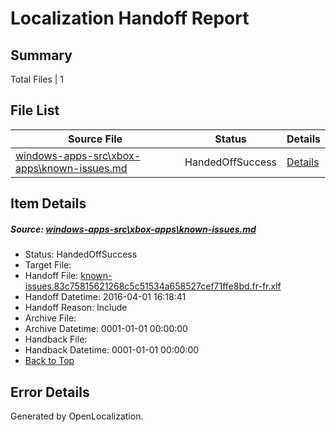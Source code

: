 # <a name='report-top'></a> Localization Handoff Report

## Summary
 Total Files | 1

## File List
 Source File | Status | Details 
 ----------- | ------ | ------- 
 [windows-apps-src\xbox-apps\known-issues.md](https://github.com/Microsoft/windows-apps/blob/1dbef34613db39a8508bf22bbcb7b3f50e0d84f6/windows-apps-src/xbox-apps/known-issues.md) | HandedOffSuccess | [Details](#236ad62b6b114b04f8a23c1d75513f55f4509d053699)

## Item Details
##### <a name='236ad62b6b114b04f8a23c1d75513f55f4509d053699'></a> Source: [windows-apps-src\xbox-apps\known-issues.md](https://github.com/Microsoft/windows-apps/blob/1dbef34613db39a8508bf22bbcb7b3f50e0d84f6/windows-apps-src/xbox-apps/known-issues.md)
* Status: HandedOffSuccess
* Target File: 
* Handoff File: [known-issues.83c75815621268c5c51534a658527cef71ffe8bd.fr-fr.xlf](https://github.com/Microsoft/WDG.handoff/blob/46d02f25040b2ebde2adbe6d85491b89dbcf08d6/ol-handoff/Microsoft/windows-apps.fr-fr/master/known-issues.83c75815621268c5c51534a658527cef71ffe8bd.fr-fr.xlf)
* Handoff Datetime: 2016-04-01 16:18:41
* Handoff Reason: Include
* Archive File: 
* Archive Datetime: 0001-01-01 00:00:00
* Handback File: 
* Handback Datetime: 0001-01-01 00:00:00
* [Back to Top](#report-top)


## Error Details

Generated by OpenLocalization.
